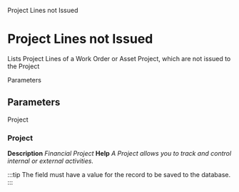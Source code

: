 
Project Lines not Issued
# Project Lines not Issued


Lists Project Lines of a Work Order or Asset Project, which are not issued to the Project

Parameters
## Parameters


Project
### Project

**Description**
 *Financial Project*
**Help**
 *A Project allows you to track and control internal or external activities.*

:::tip
The field must have a value for the record to be saved to the database.
:::